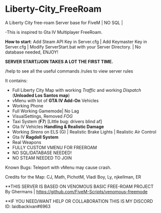 # Liberty-City_FreeRoam
A Liberty City free-roam Server base for FiveM | NO SQL |

-This is inspired to Gta IV Multiplayer FreeRoam.

**How to start**:
 Add Steam API Key in Server.cfg | 
 Add Keymaster Key in Server.cfg | 
 Modify ServerStart.bat with your Server Directory. | 
 No database needed, ENJOY!

**SERVER START/JOIN TAKES A LOT THE FIRST TIME.**

/help to see all the useful commands
/rules to view server rules

It contains:
- Full Liberty City Map with working *Traffic* and working *Dispatch* (**Unloaded Los Santos map**)
- vMenu with lot of **GTA IV Add-On** Vehicles
- Working Phone
- Full Working Gamemode| No Lag
- VisualSettings, Removed *FOG*
- Taxi System (**F7**) [Little bug: drivers blind af]
- Gta IV Vehicles **Handling & Realistic Damage**
- Working *Sirens* on ELS (G) | Realistic Brake Lights | Realistic Air Control
- Gta IV **Ragdoll System**
- Real Weapons
- FULLY CUSTOM VMENU FOR FREEROAM 
- NO SQL/DATABASE NEEDED!
- NO STEAM NEEDED TO JOIN

Known Bugs: Teleport with vMenu may cause crash.


Credits for the Map: CJ, Math, PichotM, Vladi Boy, Ly, njkellman, ER


**THIS SERVER IS BASED ON VENOMOUS BASIC FREE-ROAM PROJECT By Ghermans | https://github.com/FiveM-Scripts/venomous-freemode


**IF YOU NEED/WANT HELP OR COLLABORATION THIS IS MY DISCORD ID: laidbackivan#6963
